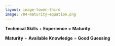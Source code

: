 ```yaml
---
layout: image-lower-third
image: /04-maturity-equation.png
---
```


<style scoped>h1 {display:none}</style>

# The Maturity Formula

**Technical Skills** + **Experience** = **Maturity**

**Maturity** + **Available Knowledge** = **Good Guessing**

<!-- 
**Speaker Notes:**

This visual equation laid out on the desk represents something fundamental about how intelligence develops - whether human or artificial.

Look at the progression: vintage tools representing technical skills, combined with old books representing experience, leads to that graduation cap - the symbol of maturity. But maturity alone isn't enough.

When you add that modern digital tablet - representing available knowledge, the right information at the right time - that's when you get the lightbulb moment. That's when good guessing becomes possible.

Think about how this works with humans first. Technical skills combined with experience creates maturity. Then, when you give that mature person the right available knowledge, they make good decisions - what we might call "good guessing."

The same pattern applies to LLMs. They've developed technical capabilities, gained experience through training, and reached a level of maturity. Now, when we provide them with the right available knowledge - the right context - they can make remarkably good decisions.

This isn't magic. It's a predictable pattern of development that we can understand and work with.
-->
